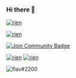 ### Hi there 👋

<a href=""><img src="https://discord.c99.nl/widget/theme-4/360783331962650624.png" alt="rien"/></a>

<a href=""><img src="https://komarev.com/ghpvc/?username=flav-code&style=for-the-badge" alt="rien"/></a>

<a href="https://discord.gg/zJyE39J"><img src="https://img.shields.io/discord/699989534724849685?color=%235865F2&label=FlaviBot%20Support&style=for-the-badge" alt="Join Community Badge"/></a>
  
<a href=""><img src="https://img.shields.io/github/stars/flav-code?color=%23fec319&style=for-the-badge" alt="rien"/></a>
<a href=""><img src="https://img.shields.io/github/followers/flav-code?color=947cea&style=for-the-badge" alt="rien"/></a>
  

<img src="http://github-readme-streak-stats.herokuapp.com?user=flav-code&theme=tokyonight&hide_border=true" alt="flav#2200" />
<!--
**flav28/flav28** is a ✨ _special_ ✨ repository because its `README.md` (this file) appears on your GitHub profile.

Here are some ideas to get you started:

- 🔭 I’m currently working on ...
- 🌱 I’m currently learning ...
- 👯 I’m looking to collaborate on ...
- 🤔 I’m looking for help with ...
- 💬 Ask me about ...
- 📫 How to reach me: ...
- 😄 Pronouns: ...
- ⚡ Fun fact: ...
-->
